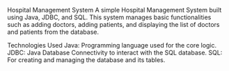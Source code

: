 Hospital Management System
A simple Hospital Management System built using Java, JDBC, and SQL. This system manages basic functionalities such as adding doctors, adding patients, and displaying the list of doctors and patients from the database.

Technologies Used
Java: Programming language used for the core logic.
JDBC: Java Database Connectivity to interact with the SQL database.
SQL: For creating and managing the database and its tables.
